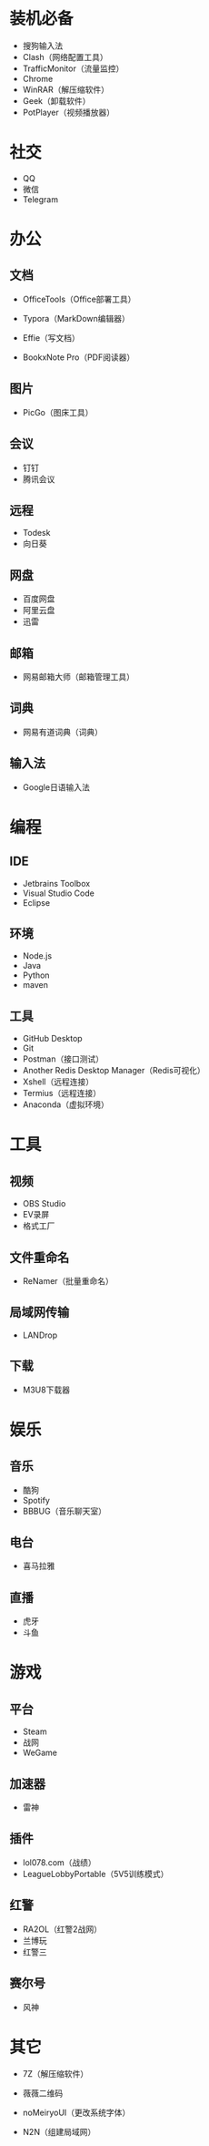 # 装机必备

- 搜狗输入法
- Clash（网络配置工具）
- TrafficMonitor（流量监控）
- Chrome
- WinRAR（解压缩软件）
- Geek（卸载软件）
- PotPlayer（视频播放器）

# 社交

- QQ
- 微信
- Telegram

# 办公

## 文档

- OfficeTools（Office部署工具）

- Typora（MarkDown编辑器）
- Effie（写文档）
- BookxNote Pro（PDF阅读器）

## 图片

- PicGo（图床工具）

## 会议

- 钉钉
- 腾讯会议

## 远程

- Todesk
- 向日葵

## 网盘

- 百度网盘
- 阿里云盘
- 迅雷

## 邮箱

- 网易邮箱大师（邮箱管理工具）

## 词典

- 网易有道词典（词典）

## 输入法

- Google日语输入法

# 编程

## IDE

- Jetbrains Toolbox
- Visual Studio Code
- Eclipse

## 环境

- Node.js
- Java
- Python
- maven

## 工具

- GitHub Desktop
- Git
- Postman（接口测试）
- Another Redis Desktop Manager（Redis可视化）
- Xshell（远程连接）
- Termius（远程连接）
- Anaconda（虚拟环境）

# 工具

## 视频

- OBS Studio
- EV录屏
- 格式工厂

## 文件重命名

- ReNamer（批量重命名）

## 局域网传输

- LANDrop

## 下载

- M3U8下载器

# 娱乐

## 音乐

- 酷狗
- Spotify
- BBBUG（音乐聊天室）

## 电台

- 喜马拉雅

## 直播

- 虎牙
- 斗鱼

# 游戏

## 平台

- Steam
- 战网
- WeGame

## 加速器

- 雷神

## 插件

- lol078.com（战绩）
- LeagueLobbyPortable（5V5训练模式）

## 红警

- RA2OL（红警2战网）
- 兰博玩
- 红警三

## 赛尔号

- 风神

# 其它

- 7Z（解压缩软件）

- 薇薇二维码
- noMeiryoUI（更改系统字体）
- N2N（组建局域网）